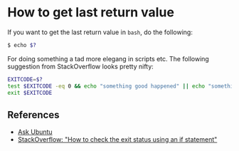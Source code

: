 # How to get last return value

If you want to get the last return value in `bash`, do the following:

```bash
$ echo $?
```

For doing something a tad more elegang in scripts etc. The following suggestion from StackOverflow looks pretty nifty:

```bash
EXITCODE=$?
test $EXITCODE -eq 0 && echo "something good happened" || echo "something bad happened";
exit $EXITCODE
```

## References

- [Ask Ubuntu](https://askubuntu.com/questions/324423/how-to-access-the-last-return-value-in-bash)
- [StackOverflow: "How to check the exit status using an if statement"](https://stackoverflow.com/questions/26675681/how-to-check-the-exit-status-using-an-if-statement)
